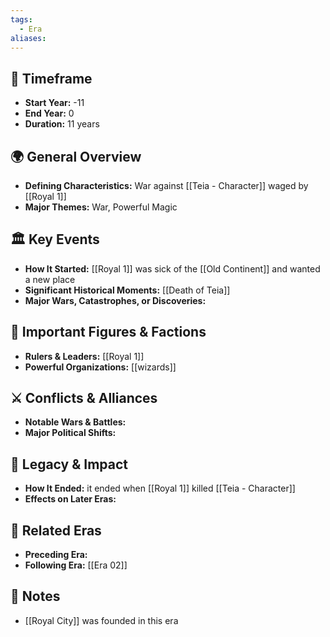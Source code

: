 ```yaml
---
tags:
  - Era
aliases:
---
```



## 📅 Timeframe
- **Start Year:**  -11
- **End Year:**  0
- **Duration:** 11 years

## 🌍 General Overview
- **Defining Characteristics:** War against [[Teia - Character]] waged by [[Royal 1]]
- **Major Themes:** War, Powerful Magic

## 🏛️ Key Events
- **How It Started:** [[Royal 1]] was sick of the [[Old Continent]] and wanted a new place
- **Significant Historical Moments:** [[Death of Teia]]
- **Major Wars, Catastrophes, or Discoveries:** 

## 👑 Important Figures & Factions
- **Rulers & Leaders:** [[Royal 1]]
- **Powerful Organizations:** [[wizards]]

## ⚔️ Conflicts & Alliances
- **Notable Wars & Battles:** 
- **Major Political Shifts:** 

## 📜 Legacy & Impact
- **How It Ended:** it ended when [[Royal 1]] killed [[Teia - Character]]
- **Effects on Later Eras:** 

## 📖 Related Eras
- **Preceding Era:** 
- **Following Era:** [[Era 02]]

## 📜 Notes
- [[Royal City]] was founded in this era